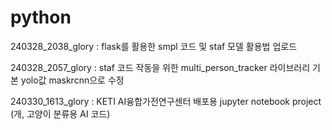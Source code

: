 # python

240328_2038_glory : flask를 활용한 smpl 코드 및 staf 모델 활용법 업로드

240328_2057_glory : staf 코드 작동을 위한 multi_person_tracker 라이브러리 기본 yolo값 maskrcnn으로 수정

240330_1613_glory : KETI AI융합가전연구센터 배포용 jupyter notebook project (개, 고양이 분류용 AI 코드)